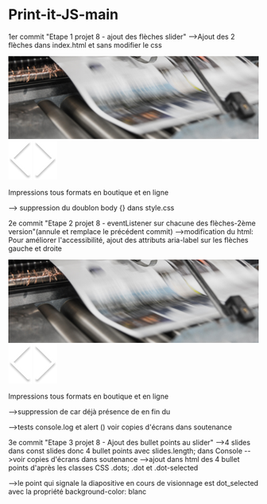 # Print-it-JS-main
1er commit "Etape 1 projet 8 - ajout des flèches slider"
-->Ajout des 2 flèches dans index.html et sans modifier le css

<div id="banner"> <!--carrousel de 4 images-->
		<img class="banner-img" src="./assets/images/slideshow/slide1.jpg" alt="Banner Print-it">
		<!--intégration des flèches de navigation-->
		<img class =" arrow arrow_left" src="./assets/images/arrow_left.png" alt="arrow_left"><!--voir si on renomme alt en suivant ou précédent pour accessibilité-->
		<img class =" arrow arrow_right" src="./assets/images/arrow_right.png" alt="arrow_right">
		<p>Impressions tous formats <span>en boutique et en ligne</span></p>
--> suppression du doublon body {} dans style.css

2e commit "Etape 2 projet 8 - eventListener sur chacune des flèches-2ème version"(annule et remplace le précédent commit)
-->modification du html:
Pour améliorer l'accessibilité, ajout des attributs aria-label sur les flèches gauche et droite

<div id="banner"> <!--carrousel/slider-->
		<img class="banner-img" src="./assets/images/slideshow/slide1.jpg" alt="Banner Print-it">
		<!--intégration des flèches de navigation-->
		<img class="arrow arrow_left" src="./assets/images/arrow_left.png" alt="Précédente" aria-label="Image précédente">
		<img class="arrow arrow_right" src="./assets/images/arrow_right.png" alt="Suivante" aria-label="Image suivante">
		<p>Impressions tous formats <span>en boutique et en ligne</span></p>

-->suppression de <script src="script.js" defer></script> car déjà présence de <script src="./assets/script.js"></script> en fin du <body>

-->tests console.log et alert () voir copies d'écrans dans soutenance

3e commit "Etape 3 projet 8 - Ajout des bullet points au slider"
-->4 slides dans const slides donc 4 bullet points avec slides.length; dans Console -->voir copies d'écrans dans soutenance
-->ajout dans html des 4 bullet points d'après les classes CSS .dots; .dot et .dot-selected
		<div class="dots">
			<div class="dot dot_selected"></div>
			<div class="dot"></div>
			<div class="dot"></div>
			<div class="dot"></div>
		</div>
-->le point qui signale la diapositive en cours de visionnage est dot_selected avec la propriété background-color: blanc

